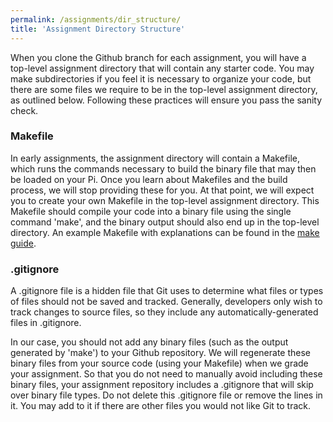 ```yaml
---
permalink: /assignments/dir_structure/
title: 'Assignment Directory Structure'
---
```


When you clone the Github branch for each assignment, you will have a top-level 
assignment directory that will contain any starter code. You may make 
subdirectories if you feel it is necessary to organize your code, but there are 
some files we require to be in the top-level assignment directory, as outlined 
below. Following these practices will ensure you pass the sanity check.

### Makefile

In early assignments, the assignment directory 
will contain a Makefile, which runs 
the commands necessary to build the binary file that may then be loaded on your 
Pi. Once you learn about Makefiles and the build process, we will stop 
providing these for you. At that point, we will expect you to create your own 
Makefile in the top-level assignment directory. This Makefile should compile 
your code into a binary file using the single command 'make', and the binary 
output should also end up in the top-level directory. 
An example Makefile with explanations can 
be found in the [make guide](/guides/make).

### .gitignore

A .gitignore file is a hidden file that Git uses to determine what files or 
types of files should not be saved and tracked. Generally, developers only 
wish to track changes to source files, so they include 
any automatically-generated files in .gitignore. 

In our case, you should not 
add any binary files (such as the output generated by 'make') to your Github 
repository. We will regenerate these binary files from your source code (using 
your Makefile) when we grade your assignment. So that you do not need to 
manually avoid including these binary files, your assignment repository 
includes a .gitignore that will skip over binary file types. Do not 
delete this .gitignore file or remove the lines in it. You may add to it if 
there are other files you would not like Git to track.
